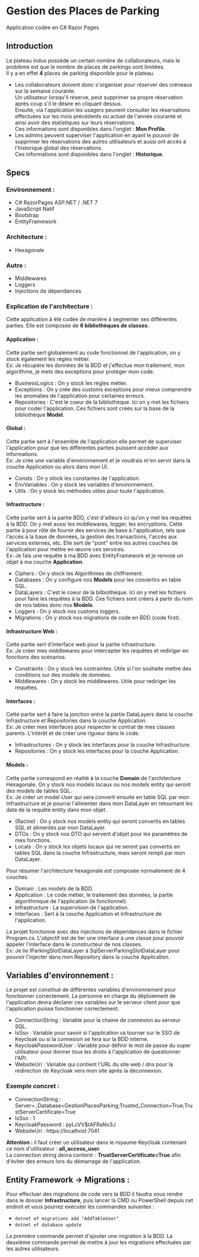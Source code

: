 # Gestion des Places de Parking

Application codée en C# Razor Pages
 
## Introduction

Le plateau indus possède un certain nombre de collaborateurs, mais le problème est que le nombre de places de parkings sont limitées.<br/>
Il y a en effet <b>4</b> places de parking disponible pour le plateau.<br/>
- Les collaborateurs doivent donc s'organiser pour réserver des créneaux sur la semaine courante.<br/>
Un utilisateur lorsqu'il réserve, peut supprimer sa propre réservation après coup s'il le désire en cliquant dessus.<br/>
Ensuite, via l'application les usagers peuvent consulter les réservations effectuées sur les mois précédents ou actuel de l'année courante et ainsi avoir des statistiques sur leurs réservations.<br/>
Ces informations sont disponibles dans l'onglet : <b>Mon Profile</b>.<br/>
- Les admins peuvent superviser l'application en ayant le pouvoir de supprimer les réservations des autres utilisateurs et aussi ont accès à l'historique global des réservations.<br/>
Ces informations sont disponibles dans l'onglet : <b>Historique</b>.<br/>

## Specs

### Environnement :
- C# RazorPages ASP.NET / .NET 7
- JavaScript Natif
- Bootstrap
- EntityFramework

### Architecture :
- Hexagonale

### Autre :
- Middlewares
- Loggers
- Injections de dépendances

### Explication de l'architecture :
Cette application à été codée de manière à segmenter ses différentes parties.
Elle est composée de <b>6 bibliothèques de classes</b>.
#### Application :
Cette partie sert globalement au code fonctionnel de l'application, on y stock également les règles métier.<br/>
Ex: Je récupère les données de la BDD et j'effectue mon traitement, mon algorithme, je mets des exceptions pour protéger mon code.
- BusinessLogics : On y stock les règles métier.
- Exceptions : On y crée des customs exceptions pour mieux comprendre les anomalies de l'application pour certaines erreurs.
- Repositories : C'est le coeur de la bibliothèque. Ici on y met les fichiers pour coder l'application. Ces fichiers sont créés sur la base de la bibliothèque <b>Model</b>.
#### Global :
Cette partie sert à l'ensemble de l'application elle permet de superviser l'application pour que les différentes parties puissent accéder aux informations.<br/>
Ex: Je crée une variable d'environnement et je voudrais m'en servir dans la couche Application ou alors dans mon UI.
- Consts : On y stock les constantes de l'application.
- EnvVariables : On y stock les variables d'environnement.
- Utils : On y stock les méthodes utiles pour toute l'application.
#### Infrastructure :
Cette partie sert à la partie BDD, c'est d'ailleurs ici qu'on y met les requêtes à la BDD. On y met aussi les middlewares, logger, les encryptions. Cette partie à pour rôle de fournir des services de base à l'application, tels que l'accès à la base de données, la gestion des transactions, l'accès aux services externes, etc. Elle sert de "pont" entre les autres couches de l'application pour mettre en œuvre ces services.<br/>
Ex: Je fais une requête à ma BDD avec EntityFramework et je renvoie un objet à ma couche <b>Application</b>.
- Ciphers : On y stock les Algorithmes de chiffrement.
- Databases : On y configure nos <b>Models</b> pour les convertirs en table SQL.
- DataLayers : C'est le coeur de la bilbiothèque. Ici on y met les fichiers pour faire les requêtes à la BDD. Ces fichiers sont créers à partir du nom de nos tables donc nos <b>Models</b>.
- Loggers : On y stock nos customs loggers.
- Migrations : On y stock nos migrations de code en BDD (code first).
#### Infrastructure Web :
Cette partie sert d'interface web pour la partie infrastructure.<br/>
Ex: Je créer mes middlewares pour intercepter les requêtes et rediriger en fonctions des scénarios.
- Constraints : On y stock les contraintes. Utile si l'on souhaite mettre des conditions sur des models de données.
- Middlewares : On y stock les middlewares. Utile pour rediriger les requêtes.
#### Interfaces :
Cette partie sert à faire la jonction entre la partie DataLayers dans la couche Infrastructure et Repositories dans la couche Application.<br/>
Ex: Je créer mes interfaces pour respecter le contrat de mes classes parents. L'intérêt et de créer une rigueur dans le code.
- Infrastructures : On y stock les interfaces pour la couche Infrastructure.
- Repositories : On y stock les interfaces pour la couche Application.
#### Models :
Cette partie correspond en réalité à la couche <b>Domain</b> de l'architecture Hexagonale. On y stock nos models locaux ou nos models entity qui seront des models de tables SQL.<br/>
Ex: Je créer un model User qui sera converti ensuite en table SQL par mon Infrastructure et je pourrai l'alimenter dans mon DataLayer en retournant les data de la requête entity dans mon objet.
- (Racine) : On y stock nos models entity qui seront convertis en tables SQL et alimentés par mon DataLayer.
- DTOs : On y stock nos DTO qui servent d'objet pour les paramètres de mes fonctions.
- Locals : On y stock les objets locaux qui ne seront pas convertis en tables SQL dans la couche Infrastructure, mais seront rempli par mon DataLayer.

Pour résumer l'architecture hexagonale est composée normalement de 4 couches.
- Domain : Les models de la BDD.
- Application : Le code métier, le traitement des données, la partie algorithmique de l'application (le fonctionnel).
- Infrastructure : La supervision de l'application.
- Interfaces : Sert à la couche Application et Infrastructure de l'application.

Le projet fonctionne avec des injections de dépendances dans le fichier Program.cs.
L'objectif est de lier une interface à une classe pour pouvoir appeler l'interface dans le constructeur de nos classes.<br/>
Ex: Je lie IParkingSlotDataLayer à SqlServerParkingSlotDataLayer pour pouvoir l'injecter dans mon Repository dans la couche Application.

## Variables d'environnement :
Le projet est constitué de différentes variables d'environnement pour fonctionner correctement.
La personne en charge du déploiement de l'application devra déclarer ces variables sur le serveur client pour que l'application puisse fonctionner correctement.
- ConnectionString : Variable pour la chaine de connexion au serveur SQL.
- IsSso : Variable pour savoir si l'application va tourner sur le SSO de Keycloak ou si la connexion se fera sur la BDD interne.
- KeycloakPasswordUser : Variable pour définir le mot de passe du super utilisateur pour donner tous les droits à l'application de questionner l'API.
- WebsiteUri : Variable qui contient l'URL du site web / dns pour la redirection de Keycloak vers mon site après la déconnexion.

### Exemple concret :
- ConnectionString : Server=.;Database=GestionPlacesParking;Trusted_Connection=True;TrustServerCertificate=True
- IsSso : 1
- KeycloakPassword : pyLcVV$tAFRaNv3J
- WebsiteUri : https://localhost:7041

<b>Attention : </b>il faut créer un utilisateur dans le royaume Keycloak contenant ce nom d'utilisateur : <b>all_access_user</b>.<br/>
La connection string devra contenir : <b>TrustServerCertificate=True</b> afin d'éviter des erreurs lors du démarrage de l'application.

## Entity Framework -> Migrations :
Pour effectuer des migrations de code vers la BDD il faudra vous rendre dans le dossier <b>Infrastructure</b>, puis lancer la CMD ou PowerShell depuis cet endroit et vous pourrez exécuter les commandes suivantes :
- `dotnet ef migrations add "AddTableUser"`
- `dotnet ef database update`

La première commande permet d'ajouter une migration à la BDD.
La deuxième commande permet de mettre à jour les migrations effectuées par les autres utilisateurs.
